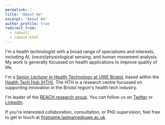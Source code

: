 ```yaml
---
permalink: /
title: "About me"
excerpt: "About me"
author_profile: true
redirect_from: 
  - /about/
  - /about.html
---
```


I'm a health technologist with a broad range of specialisms and interests, including AI, (neuro)physiological sensing, and human movement analysis. My work is generally focussed on health applications to improve quality of life.

I'm a [Senior Lecturer in Health Technology at UWE Bristol](https://people.uwe.ac.uk/Person/DavidWestern), based within the [Health Tech Hub (HTH)](https://www.healthtechhub.co.uk/). The HTH is a research centre focussed on supporting innovation in the Bristol region's health tech industry.

I'm leader of the [REACH research group](https://www.uwe.ac.uk/research/centres-and-groups/reach). You can follow us on [Twitter](https://twitter.com/ReachBrl) or [LinkedIn](https://www.linkedin.com/company/reach-brl).

If you're interested collaboration, consultation, or PhD supervision, feel free to get in touch at firstname.lastname@uwe.ac.uk.
